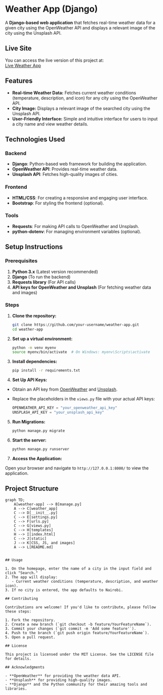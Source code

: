 # Weather App (Django)

A **Django-based web application** that fetches real-time weather data for a given city using the OpenWeather API and displays a relevant image of the city using the Unsplash API.

## Live Site

You can access the live version of this project at:  
[Live Weather App](https://nyarangi.pythonanywhere.com)

## Features

- **Real-time Weather Data:** Fetches current weather conditions (temperature, description, and icon) for any city using the OpenWeather API.
- **City Image:** Displays a relevant image of the searched city using the Unsplash API.
- **User-Friendly Interface:** Simple and intuitive interface for users to input a city name and view weather details.

## Technologies Used

### Backend
- **Django**: Python-based web framework for building the application.
- **OpenWeather API**: Provides real-time weather data.
- **Unsplash API**: Fetches high-quality images of cities.

### Frontend
- **HTML/CSS**: For creating a responsive and engaging user interface.
- **Bootstrap**: For styling the frontend (optional).

### Tools
- **Requests**: For making API calls to OpenWeather and Unsplash.
- **python-dotenv**: For managing environment variables (optional).

## Setup Instructions

### Prerequisites
1. **Python 3.x** (Latest version recommended)
2. **Django** (To run the backend)
3. **Requests library** (For API calls)
4. **API keys for OpenWeather and Unsplash** (For fetching weather data and images)

### Steps

1. **Clone the repository:**
   ```bash
   git clone https://github.com/your-username/weather-app.git
   cd weather-app

2. **Set up a virtual environment:**
   ```bash
   python -m venv myenv
   source myenv/bin/activate  # On Windows: myenv\Scripts\activate

3. **Install dependencies:**
   ```bash
   pip install -r requirements.txt

4. **Set Up API Keys:**

- Obtain an API key from [OpenWeather](https://openweathermap.org/api) and [Unsplash](https://unsplash.com/developers).
- Replace the placeholders in the `views.py` file with your actual API keys:

  ```python
  OPENWEATHER_API_KEY = "your_openweather_api_key"
  UNSPLASH_API_KEY = "your_unsplash_api_key"

5. **Run Migrations:**
   ```bash
   python manage.py migrate

6. **Start the server:**
   ```bash
   python manage.py runserver

7. **Access the Application:**

Open your browser and navigate to `http://127.0.0.1:8000/` to view the application.

## Project Structure

```mermaid
graph TD;
    A[weather-app] --> B[manage.py]
    A --> C[weather_app]
    C --> D[__init__.py]
    C --> E[settings.py]
    C --> F[urls.py]
    C --> G[views.py]
    C --> H[templates]
    H --> I[index.html]
    C --> J[static]
    J --> K[CSS, JS, and images]
    A --> L[README.md]


## Usage

1. On the homepage, enter the name of a city in the input field and click "Search."
2. The app will display:
   - Current weather conditions (temperature, description, and weather icon).
3. If no city is entered, the app defaults to Nairobi.

## Contributing

Contributions are welcome! If you'd like to contribute, please follow these steps:

1. Fork the repository.
2. Create a new branch (`git checkout -b feature/YourFeatureName`).
3. Commit your changes (`git commit -m 'Add some feature'`).
4. Push to the branch (`git push origin feature/YourFeatureName`).
5. Open a pull request.

## License

This project is licensed under the MIT License. See the LICENSE file for details.

## Acknowledgments

- **OpenWeather** for providing the weather data API.
- **Unsplash** for providing high-quality images.
- **Django** and the Python community for their amazing tools and libraries.



